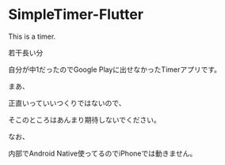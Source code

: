 # SimpleTimer-Flutter
This is a timer.

若干長い分

自分が中1だったのでGoogle Playに出せなかったTimerアプリです。

まあ、

正直いっていいつくりではないので、

そこのところはあんまり期待しないでください。

なお、

内部でAndroid Native使ってるのでiPhoneでは動きません。
